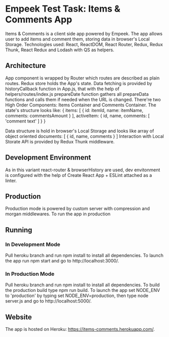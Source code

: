 # Empeek Test Task: Items & Comments App

Items & Comments is a client side app powered by Empeek. The app allows user to add items and comment them, storing data in browser's
Local Storage.
Technologies used: React, ReactDOM, React Router, Redux, Redux Thunk, React Redux and Lodash with QS as helpers.

## Architecture

App component is wrapped by Router which routes are described as plain routes. Redux store holds the App's state.
Data fetching is provided by historyCallback function in App.js, that with the help of helpers/routes/index.js
prepareDate function gathers all prepareData functions and calls them if needed when the URL is changed.
There're two High Order Components: Items Container and Comments Container. The state's structure looks like:
{
    items: [
        {
            id: itemId,
            name: itemName,
            comments: commentsAmount
        }
    ],
    activeItem: {
        id,
        name,
        comments: [
            'comment text'
        ]
    }
}

Data structure is hold in browser's Local Storage and looks like array of object oriented documents:
[
    {
        id,
        name,
        comments
    }
]
Interaction with Local Storate API is provided by Redux Thunk middleware.

## Development Environment

As in this variant react-router & browserHistory are used, dev envitonment is configured with the help of Create
React App + ESLint attached as a linter.

## Production

Production mode is powered by custom server with compression and morgan middlewares. To run the app in production

## Running

### In Development Mode
Pull heroku branch and run npm install to install all dependencies.
To launch the app run npm start and go to http://localhost:3000/.

### In Production Mode

Pull heroku branch and run npm install to install all dependencies. To build the production build type npm run build.
To launch the app set NODE_ENV to 'production' by typing set NODE_ENV=production, then type node server.js
and go to http://localhost:5000/.

## Website

The app is hosted on Heroku: https://items-comments.herokuapp.com/.
